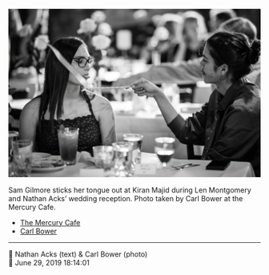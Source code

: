 ![Sam Gilmore sticks her tongue out at Kiran Majid](assets/8c96ee1a08b01b3780c18e6b3280bbd0.webp)

Sam Gilmore sticks her tongue out at Kiran Majid during Len Montgomery and Nathan Acks’ wedding reception. Photo taken by Carl Bower at the Mercury Cafe.

* [The Mercury Cafe](http://mercurycafe.com)
* [Carl Bower](https://carlbowerphotos.com)

- - - -

<span aria-hidden="true">👥</span> Nathan Acks (text) & Carl Bower (photo)  
<span aria-hidden="true">📅</span> June 29, 2019 18:14:01
